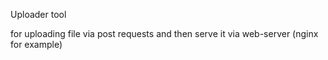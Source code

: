 Uploader tool

for uploading file via post requests and then serve it via web-server (nginx for example)